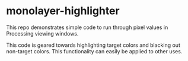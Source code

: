 # monolayer-highlighter

This repo demonstrates simple code to run through pixel values in Processing viewing windows.

This code is geared towards highlighting target colors and blacking out non-target colors. This functionality can easily be applied to other uses.
